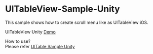 # UITableView-Sample-Unity
This sample shows how to create scroll menu like as UITableView iOS.

UITableView Unity <a href="https://www.youtube.com/watch?v=UtPYR4EoXKc&feature=youtu.be">Demo</a>

How to use?</br>
Please refer <a href="https://acareddit.blogspot.com/2018/01/uitableview-sample-unity.html">UITable Sample Unity</a>



